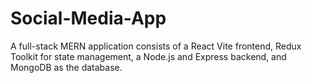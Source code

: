 # Social-Media-App
A full-stack MERN application consists of a React Vite frontend, Redux Toolkit for state management, a Node.js and Express backend, and MongoDB as the database.
